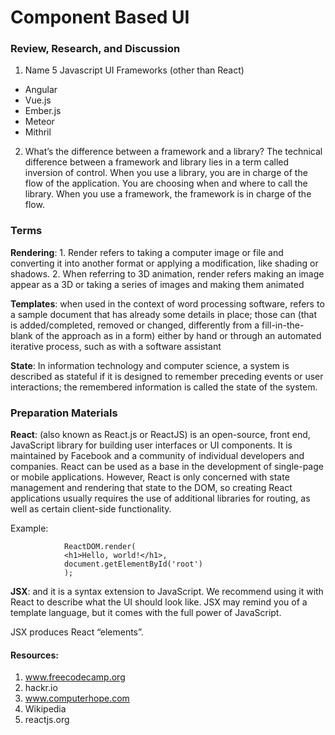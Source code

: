 # Component Based UI

### Review, Research, and Discussion

1. Name 5 Javascript UI Frameworks (other than React)
* Angular
* Vue.js
* Ember.js
* Meteor
* Mithril

2. What’s the difference between a framework and a library?
The technical difference between a framework and library lies in a term called inversion of control. When you use a library, you are in charge of the flow of the application. You are choosing when and where to call the library. When you use a framework, the framework is in charge of the flow.

### Terms

**Rendering**: 1. Render refers to taking a computer image or file and converting it into another format or applying a modification, like shading or shadows. 2. When referring to 3D animation, render refers making an image appear as a 3D or taking a series of images and making them animated

**Templates**: when used in the context of word processing software, refers to a sample document that has already some details in place; those can (that is added/completed, removed or changed, differently from a fill-in-the-blank of the approach as in a form) either by hand or through an automated iterative process, such as with a software assistant 

**State**: In information technology and computer science, a system is described as stateful if it is designed to remember preceding events or user interactions; the remembered information is called the state of the system.

### Preparation Materials

**React**: (also known as React.js or ReactJS) is an open-source, front end, JavaScript library for building user interfaces or UI components. It is maintained by Facebook and a community of individual developers and companies. React can be used as a base in the development of single-page or mobile applications. However, React is only concerned with state management and rendering that state to the DOM, so creating React applications usually requires the use of additional libraries for routing, as well as certain client-side functionality.

Example:

                ReactDOM.render(
                <h1>Hello, world!</h1>,
                document.getElementById('root')
                );

**JSX**: and it is a syntax extension to JavaScript. We recommend using it with React to describe what the UI should look like. JSX may remind you of a template language, but it comes with the full power of JavaScript.

JSX produces React “elements”.

#### Resources: 
1. www.freecodecamp.org
2. hackr.io
3. www.computerhope.com
4. Wikipedia
5. reactjs.org